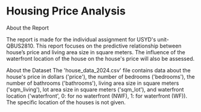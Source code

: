 # Housing Price Analysis

About the Report

The report is made for the individual assignment for USYD's unit- QBUS2810.
This report focuses on the predictive relationship between house’s price and living area size in square meters. The influence of the waterfront location of the house on the house's price will also be assessed.

About the Dataset
The 'house_data_2024.csv' file contains data about the house's price in dollars ('price'), the number of bedrooms ('bedrooms'), the number of bathrooms ('bathrooms'), living area size in square meters ('sqm_living'), lot area size in square meters ('sqm_lot'), and waterfront location ('waterfront', 0: for no waterfront (NWF), 1: for waterfront (WF)). The specific location of the houses is not given.
